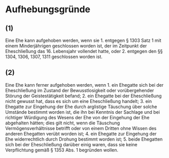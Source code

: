 # Aufhebungsgründe



## (1)

 Eine Ehe kann aufgehoben werden, wenn sie  1.
 entgegen § 1303 Satz 1 mit einem Minderjährigen geschlossen worden ist, der im Zeitpunkt der Eheschließung das 16. Lebensjahr vollendet hatte, oder
 2.
 entgegen den §§ 1304, 1306, 1307, 1311 geschlossen worden ist.


## (2)

 Eine Ehe kann ferner aufgehoben werden, wenn  1.
 ein Ehegatte sich bei der Eheschließung im Zustand der Bewusstlosigkeit oder vorübergehender Störung der Geistestätigkeit befand;
 2.
 ein Ehegatte bei der Eheschließung nicht gewusst hat, dass es sich um eine Eheschließung handelt;
 3.
 ein Ehegatte zur Eingehung der Ehe durch arglistige Täuschung über solche Umstände bestimmt worden ist, die ihn bei Kenntnis der Sachlage und bei richtiger Würdigung des Wesens der Ehe von der Eingehung der Ehe abgehalten hätten; dies gilt nicht, wenn die Täuschung Vermögensverhältnisse betrifft oder von einem Dritten ohne Wissen des anderen Ehegatten verübt worden ist;
 4.
 ein Ehegatte zur Eingehung der Ehe widerrechtlich durch Drohung bestimmt worden ist;
 5.
 beide Ehegatten sich bei der Eheschließung darüber einig waren, dass sie keine Verpflichtung gemäß § 1353 Abs. 1 begründen wollen.
 

